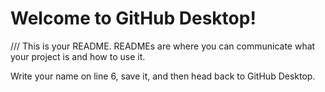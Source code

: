 # Welcome to GitHub Desktop!

///
This is your README. READMEs are where you can communicate what your project is and how to use it.

Write your name on line 6, save it, and then head back to GitHub Desktop.
